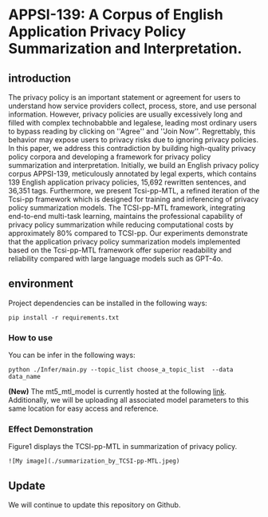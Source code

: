 # APPSI-139: A Corpus of English Application Privacy Policy Summarization and Interpretation.

## introduction
The privacy policy is an important statement or agreement for users to understand how service providers collect, process, store, and use personal information. However, privacy policies are usually excessively long and filled with complex technobabble and legalese, leading most ordinary users to bypass reading by clicking on ''Agree'' and ''Join Now''. Regrettably, this behavior may expose users to privacy risks due to ignoring privacy policies. In this paper, we address this contradiction by building high-quality privacy policy corpora and developing a framework for privacy policy summarization and interpretation. Initially, we build an English privacy policy corpus APPSI-139, meticulously annotated by legal experts, which contains 139 English application privacy policies, 15,692 rewritten sentences, and 36,351 tags. Furthermore, we present Tcsi-pp-MTL, a refined iteration of the Tcsi-pp framework which is designed for training and inferencing of privacy policy summarization models. The TCSI-pp-MTL framework, integrating end-to-end multi-task learning, maintains the professional capability of privacy policy summarization while reducing computational costs by approximately 80% compared to TCSI-pp. Our experiments demonstrate that the application privacy policy summarization models implemented based on the Tcsi-pp-MTL framework offer superior readability and reliability compared with large language models such as GPT-4o.

<!-- The guide for [Paper](Documents/Annotation_Guidelines_Chinese_Version.pdf), [Appendix](Documents/Annotation_Guidelines_Chinese_Version.pdf) and [Annotation Guidelines](Documents/Annotation_Guidelines_English_Version.pdf)) explains the tags and the process of annotation, which can be found in the Documents.  -->

## environment

Project dependencies can be installed in the following ways:

```
pip install -r requirements.txt
```

### How to use

You can be infer in the following ways:
```
python ./Infer/main.py --topic_list choose_a_topic_list  --data data_name
```
**(New)** The mt5_mtl_model is currently hosted at the following [link](https://huggingface.co/EnlightenedAI/APPSI-139/tree/main). Additionally, we will be uploading all associated model parameters to this same location for easy access and reference.
### Effect Demonstration
Figure1 displays the TCSI-pp-MTL in summarization of privacy policy.

```
![My image](./summarization_by_TCSI-pp-MTL.jpeg)
```

## Update
We will continue to update this repository on Github.

